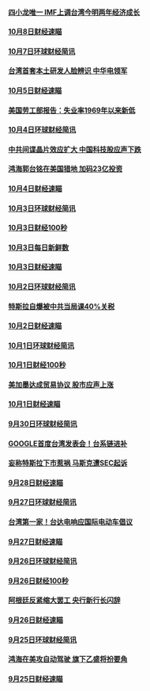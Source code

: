 #### [四小龙唯一 IMF上调台湾今明两年经济成长](../pages/news208/a1394649.md?t=10091832?t=10091531?t=10091232) 

#### [10月8日财经速瞄](../pages/news208/a1394582.md?t=10091832?t=10091531?t=10091232) 

#### [10月7日环球财经简讯](../pages/news208/a1394527.md?t=10091832?t=10091531?t=10091232) 

#### [台湾首套本土研发人脸辨识 中华电领军](../pages/news208/a1394509.md?t=10091832?t=10091531?t=10091232) 

#### [10月5日财经速瞄](../pages/news208/a1394260.md?t=10091832?t=10091531?t=10091232) 

#### [美国劳工部报告：失业率1969年以来新低](../pages/news208/a1394221.md?t=10091832?t=10091531?t=10091232) 

#### [10月4日环球财经简讯](../pages/news208/a1394211.md?t=10091832?t=10091531?t=10091232) 

#### [中共间谍晶片效应扩大 中国科技股应声下跌](../pages/news208/a1394210.md?t=10091832?t=10091531?t=10091232) 

#### [鸿海郭台铭在美国猎地 加码23亿投资](../pages/news208/a1394184.md?t=10091832?t=10091531?t=10091232) 

#### [10月4日财经速瞄](../pages/news208/a1394104.md?t=10091832?t=10091531?t=10091232) 

#### [10月3日环球财经简讯](../pages/news208/a1394057.md?t=10091832?t=10091531?t=10091232) 

#### [10月3日财经100秒](../pages/news208/a1394034.md?t=10091832?t=10091531?t=10091232) 

#### [10月3日每日新鲜数](../pages/news208/a1393967.md?t=10091832?t=10091531?t=10091232) 

#### [10月3日财经速瞄](../pages/news208/a1393964.md?t=10091832?t=10091531?t=10091232) 

#### [10月2日环球财经简讯](../pages/news208/a1393924.md?t=10091832?t=10091531?t=10091232) 

#### [特斯拉自爆被中共当局课40%关税](../pages/news208/a1393910.md?t=10091832?t=10091531?t=10091232) 

#### [10月2日财经速瞄](../pages/news208/a1393834.md?t=10091832?t=10091531?t=10091232) 

#### [10月1日环球财经简讯](../pages/news208/a1393775.md?t=10091832?t=10091531?t=10091232) 

#### [10月1日财经100秒](../pages/news208/a1393754.md?t=10091832?t=10091531?t=10091232) 

#### [美加墨达成贸易协议 股市应声上涨](../pages/news208/a1393738.md?t=10091832?t=10091531?t=10091232) 

#### [10月1日财经速瞄](../pages/news208/a1393681.md?t=10091832?t=10091531?t=10091232) 

#### [9月30日环球财经简讯](../pages/news208/a1393638.md?t=10091832?t=10091531?t=10091232) 

#### [GOOGLE首度台湾发表会！台系链进补](../pages/news208/a1393612.md?t=10091832?t=10091531?t=10091232) 

#### [妄称特斯拉下市惹祸 马斯克遭SEC起诉](../pages/news208/a1393392.md?t=10091832?t=10091531?t=10091232) 

#### [9月28日财经速瞄](../pages/news208/a1393394.md?t=10091832?t=10091531?t=10091232) 

#### [9月27日环球财经简讯](../pages/news208/a1393337.md?t=10091832?t=10091531?t=10091232) 

#### [台湾第一家！台达电响应国际电动车倡议](../pages/news208/a1393319.md?t=10091832?t=10091531?t=10091232) 

#### [9月27日财经速瞄](../pages/news208/a1393242.md?t=10091832?t=10091531?t=10091232) 

#### [9月26日环球财经简讯](../pages/news208/a1393188.md?t=10091832?t=10091531?t=10091232) 

#### [9月26日财经100秒](../pages/news208/a1393159.md?t=10091832?t=10091531?t=10091232) 

#### [阿根廷反紧缩大罢工 央行新行长闪辞](../pages/news208/a1393091.md?t=10091832?t=10091531?t=10091232) 

#### [9月26日财经速瞄](../pages/news208/a1393087.md?t=10091832?t=10091531?t=10091232) 

#### [9月25日环球财经简讯](../pages/news208/a1393038.md?t=10091832?t=10091531?t=10091232) 

#### [鸿海在美攻自动驾驶 旗下乙盛将扮要角](../pages/news208/a1393021.md?t=10091832?t=10091531?t=10091232) 

#### [9月25日财经速瞄](../pages/news208/a1392936.md?t=10091832?t=10091531?t=10091232) 

